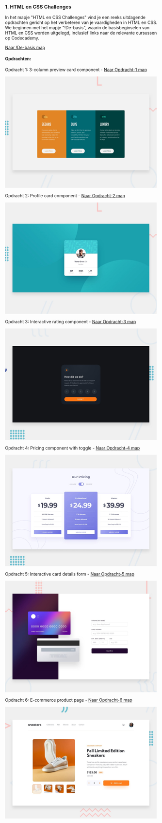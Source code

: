 ### 1. HTML en CSS Challenges

In het mapje "HTML en CSS Challenges" vind je een reeks uitdagende opdrachten gericht op het verbeteren van je vaardigheden in HTML en CSS. We beginnen met het mapje "!De-basis", waarin de basisbeginselen van HTML en CSS worden uitgelegd, inclusief links naar de relevante cursussen op Codecademy.

[Naar !De-basis map](./!De-basis)

#### Opdrachten:

Opdracht 1: 3-column preview card component - [Naar Opdracht-1 map](./~Opdracht-1)

<img src="Images/opdracht-1.jpg" alt="3-column preview card component" style="width: 500px;"/>

Opdracht 2: Profile card component - [Naar Opdracht-2 map](./~Opdracht-2)

<img src="Images/opdracht-2.jpg" alt="Profile card component" style="width: 500px;"/>

Opdracht 3: Interactive rating component - [Naar Opdracht-3 map](./~Opdracht-3)

<img src="Images/opdracht-3.jpg" alt="Interactive rating component" style="width: 500px;"/>

Opdracht 4: Pricing component with toggle - [Naar Opdracht-4 map](./~Opdracht-4)

<img src="Images/opdracht-4.jpg" alt="Pricing component with toggle" style="width: 500px;"/>

Opdracht 5: Interactive card details form - [Naar Opdracht-5 map](./~Opdracht-5)

<img src="Images/opdracht-5.jpg" alt="Interactive card details form" style="width: 500px;"/>

Opdracht 6: E-commerce product page - [Naar Opdracht-6 map](./~Opdracht-6)

<img src="Images/opdracht-6.jpg" alt="E-commerce product page" style="width: 500px;"/>
